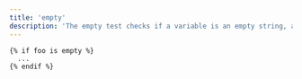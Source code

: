 ```yaml
---
title: 'empty'
description: 'The empty test checks if a variable is an empty string, an empty array, an empty hash, exactly false, or exactly null.'
---
```


```canvas {% process=false %}
{% if foo is empty %}
  ...
{% endif %}
```
